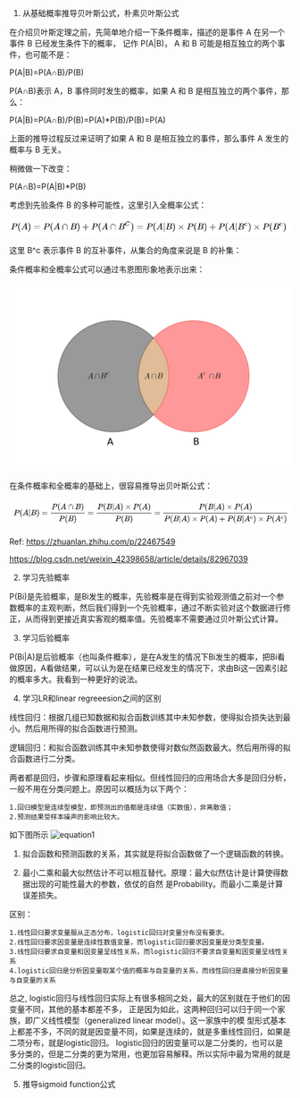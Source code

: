1. 从基础概率推导贝叶斯公式，朴素贝叶斯公式

在介绍贝叶斯定理之前，先简单地介绍一下条件概率，描述的是事件 A 在另一个事件 B 已经发生条件下的概率，
记作 P(A|B)， A 和 B 可能是相互独立的两个事件，也可能不是：

P(A|B)=P(A∩B)/P(B)

P(A∩B)表示 A，B 事件同时发生的概率，如果 A 和 B 是相互独立的两个事件，那么：

P(A|B)=P(A∩B)/P(B)=P(A)*P(B)/P(B)=P(A)

上面的推导过程反过来证明了如果 A 和 B 是相互独立的事件，那么事件 A 发生的概率与 B 无关。

稍微做一下改变：

P(A∩B)=P(A|B)*P(B)

考虑到先验条件 B 的多种可能性，这里引入全概率公式：

 ![equation1](https://github.com/npk123/datawhale-LHY-ongoing/blob/master/pics/bayesian.JPG)

这里 B^c 表示事件 B 的互补事件，从集合的角度来说是 B 的补集：

条件概率和全概率公式可以通过韦恩图形象地表示出来：

 ![equation1](https://github.com/npk123/datawhale-LHY-ongoing/blob/master/pics/Wayne%20chart.jpg)
 
 在条件概率和全概率的基础上，很容易推导出贝叶斯公式：
 
 ![equation1](https://github.com/npk123/datawhale-LHY-ongoing/blob/master/pics/betasian2.JPG)

Ref: https://zhuanlan.zhihu.com/p/22467549

https://blog.csdn.net/weixin_42398658/article/details/82967039

2. 学习先验概率

P(Bi)是先验概率，是Bi发生的概率，先验概率是在得到实验观测值之前对一个参数概率的主观判断，然后我们得到一个先验概率，通过不断实验对这个数据进行修正，从而得到更接近真实客观的概率值。先验概率不需要通过贝叶斯公式计算。

3. 学习后验概率

P(Bi|A)是后验概率（也叫条件概率），是在A发生的情况下Bi发生的概率，把Bi看做原因，A看做结果，可以认为是在结果已经发生的情况下，求由Bi这一因素引起的概率多大。我看到一种更好的说法。

4. 学习LR和linear regreeesion之间的区别

线性回归：根据几组已知数据和拟合函数训练其中未知参数，使得拟合损失达到最小。然后用所得的拟合函数进行预测。 

逻辑回归：和拟合函数训练其中未知参数使得对数似然函数最大。然后用所得的拟合函数进行二分类。 

两者都是回归，步骤和原理看起来相似。但线性回归的应用场合大多是回归分析，一般不用在分类问题上。原因可以概括为以下两个：

    1.回归模型是连续型模型，即预测出的值都是连续值（实数值），非离散值；
    2.预测结果受样本噪声的影响比较大。

如下图所示
  ![equation1](https://github.com/npk123/Algorithm-datawhale/blob/master/images/Capture.JPG)

1. 拟合函数和预测函数的关系，其实就是将拟合函数做了一个逻辑函数的转换。 

2. 最小二乘和最大似然估计不可以相互替代。原理：最大似然估计是计算使得数据出现的可能性最大的参数，依仗的自然
是Probability。而最小二乘是计算误差损失。

区别：

    1.线性回归要求变量服从正态分布，logistic回归对变量分布没有要求。
    2.线性回归要求因变量是连续性数值变量，而logistic回归要求因变量是分类型变量。
    3.线性回归要求自变量和因变量呈线性关系，而logistic回归不要求自变量和因变量呈线性关系
    4.logistic回归是分析因变量取某个值的概率与自变量的关系，而线性回归是直接分析因变量与自变量的关系

总之, logistic回归与线性回归实际上有很多相同之处，最大的区别就在于他们的因变量不同，其他的基本都差不多，
正是因为如此，这两种回归可以归于同一个家族，即广义线性模型（generalized linear model）。这一家族中的模
型形式基本上都差不多，不同的就是因变量不同，如果是连续的，就是多重线性回归，如果是二项分布，就是logistic回归。
logistic回归的因变量可以是二分类的，也可以是多分类的，但是二分类的更为常用，也更加容易解释。所以实际中最为常用的就是二分类的logistic回归。

5. 推导sigmoid function公式
